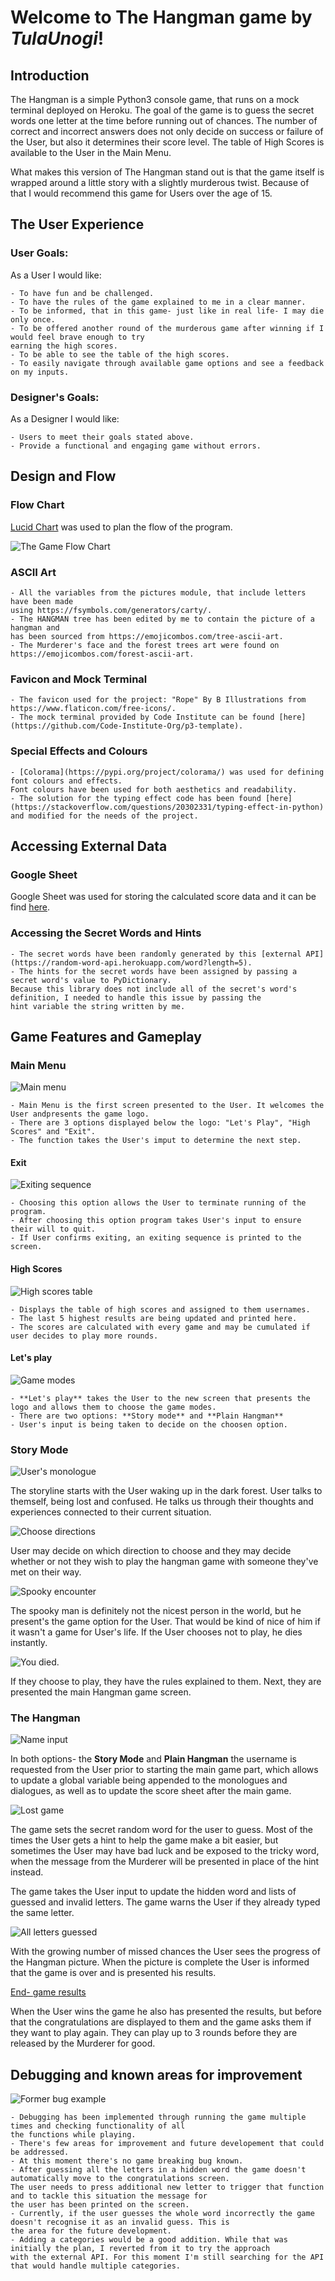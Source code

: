 
# Welcome to The Hangman game by *TulaUnogi*!


## Introduction

The Hangman is a simple Python3 console game, that runs on a mock terminal deployed on Heroku.
The goal of the game is to guess the secret words one letter at the time before running out of chances.
The number of correct and incorrect answers does not only decide on success or failure of the User,
but also it determines their score level. 
The table of High Scores is available to the User in the Main Menu.

What makes this version of The Hangman stand out is that the game itself is wrapped around a little story 
with a slightly murderous twist.
Because of that I would recommend this game for Users over the age of 15.


## The User Experience

### User Goals:

As a User I would like:

    - To have fun and be challenged.
    - To have the rules of the game explained to me in a clear manner.
    - To be informed, that in this game- just like in real life- I may die only once.
    - To be offered another round of the murderous game after winning if I would feel brave enough to try 
    earning the high scores.
    - To be able to see the table of the high scores.
    - To easily navigate through available game options and see a feedback on my inputs.

### Designer's Goals:

As a Designer I would like:

    - Users to meet their goals stated above.
    - Provide a functional and engaging game without errors.


## Design and Flow

### Flow Chart

[Lucid Chart](https://www.lucidchart.com/) was used to plan the flow of the program.

![The Game Flow Chart](assets/images/the_hangman_flowchart.webp)


### ASCII Art

    - All the variables from the pictures module, that include letters have been made
    using https://fsymbols.com/generators/carty/.
    - The HANGMAN tree has been edited by me to contain the picture of a hangman and 
    has been sourced from https://emojicombos.com/tree-ascii-art.
    - The Murderer's face and the forest trees art were found on https://emojicombos.com/forest-ascii-art.

### Favicon and Mock Terminal

    - The favicon used for the project: "Rope" By B Illustrations from https://www.flaticon.com/free-icons/.
    - The mock terminal provided by Code Institute can be found [here](https://github.com/Code-Institute-Org/p3-template).

### Special Effects and Colours

    - [Colorama](https://pypi.org/project/colorama/) was used for defining font colours and effects. 
    Font colours have been used for both aesthetics and readability.
    - The solution for the typing effect code has been found [here](https://stackoverflow.com/questions/20302331/typing-effect-in-python) and modified for the needs of the project.

## Accessing External Data

### Google Sheet

Google Sheet was used for storing the calculated score data and it can be find [here](https://docs.google.com/spreadsheets/d/1dIswjfnn0KsCHdXZsYwd5xdTFwGasn6Ln7dQAQRxcyQ/edit?usp=sharing).

### Accessing the Secret Words and Hints

    - The secret words have been randomly generated by this [external API](https://random-word-api.herokuapp.com/word?length=5).
    - The hints for the secret words have been assigned by passing a secret word's value to PyDictionary. 
    Because this library does not include all of the secret's word's definition, I needed to handle this issue by passing the 
    hint variable the string written by me.

## Game Features and Gameplay

### Main Menu

![Main menu](documentation/main_menu_pic.png)

    - Main Menu is the first screen presented to the User. It welcomes the User andpresents the game logo.
    - There are 3 options displayed below the logo: "Let's Play", "High Scores" and "Exit".
    - The function takes the User's imput to determine the next step.

#### Exit

![Exiting sequence](documentation/exiting_pic.png)

    - Choosing this option allows the User to terminate running of the program.
    - After choosing this option program takes User's input to ensure their will to quit.
    - If User confirms exiting, an exiting sequence is printed to the screen.

#### High Scores

![High scores table](documentation/high_scores_pic.png)

    - Displays the table of high scores and assigned to them usernames.
    - The last 5 highest results are being updated and printed here.
    - The scores are calculated with every game and may be cumulated if user decides to play more rounds.

#### Let's play

![Game modes](documentation/modes_pic.png)

    - **Let's play** takes the User to the new screen that presents the logo and allows them to choose the game modes.
    - There are two options: **Story mode** and **Plain Hangman**
    - User's input is being taken to decide on the choosen option.

### Story Mode

![User's monologue](documentation/append_user_pic.png)

The storyline starts with the User waking up in the dark forest. User talks to themself, being lost and confused.
He talks us through their thoughts and experiences connected to their current situation.

![Choose directions](documentation/directions_pic.png)

User may decide on which direction to choose and they may decide whether or not they wish to play the hangman game
with someone they've met on their way.

![Spooky encounter](documentation/append_murderer_pic.png)

The spooky man is definitely not the nicest person in the world, but he present's the game option for the User.
That would be kind of nice of him if it wasn't a game for User's life.
If the User chooses not to play, he dies instantly.

![You died.](documentation/died_pic.png)

If they choose to play, they have the rules explained to them.
Next, they are presented the main Hangman game screen.

### The Hangman

![Name input](documentation/name_input_pic.png)

In both options- the **Story Mode** and **Plain Hangman** the username is requested from the User prior to 
starting the main game part, which allows to update a global variable being appended to the monologues and dialogues,
as well as to update the score sheet after the main game.

![Lost game](documentation/lost_game_pic.png)

The game sets the secret random word for the user to guess. Most of the times the User gets a hint to help the game make 
a bit easier, but sometimes the User may have bad luck and be exposed to the tricky word, when the message from the Murderer
will be presented in place of the hint instead.

The game takes the User input to update the hidden word and lists of guessed and invalid letters.
The game warns the User if they already typed the same letter.

![All letters guessed](documentation/guessed_pic.png)

With the growing number of missed chances the User sees the progress of the Hangman picture.
When the picture is complete the User is informed that the game is over and is presented his results.

[End- game results](documentation/congrats_pic.png)

When the User wins the game he also has presented the results, but before that the congratulations are displayed to them
and the game asks them if they want to play again. They can play up to 3 rounds before they are released by the Murderer 
for good.

## Debugging and known areas for improvement

![Former bug example](documentation/debugging_game_won_stuck.png)

    - Debugging has been implemented through running the game multiple times and checking functionality of all
    the functions while playing.
    - There's few areas for improvement and future developement that could be addressed.
    - At this moment there's no game breaking bug known.
    - After guessing all the letters in a hidden word the game doesn't automatically move to the congratulations screen.
    The user needs to press additional new letter to trigger that function and to tackle this situation the message for
    the user has been printed on the screen.
    - Currently, if the user guesses the whole word incorrectly the game doesn't recognise it as an invalid guess. This is
    the area for the future development.
    - Adding a categories would be a good addition. While that was initially the plan, I reverted from it to try the approach
    with the external API. For this moment I'm still searching for the API that would handle multiple categories.

    




